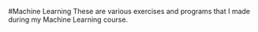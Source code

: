 #Machine Learning
These are various exercises and programs that I made during my Machine Learning course.
